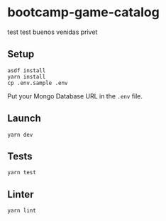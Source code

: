 # bootcamp-game-catalog

test test
buenos venidas
privet

## Setup

```sh-session
asdf install
yarn install
cp .env.sample .env
```

Put your Mongo Database URL in the `.env` file.

## Launch

```sh-session
yarn dev
```

## Tests

```sh-session
yarn test
```

## Linter

```sh-session
yarn lint
```
